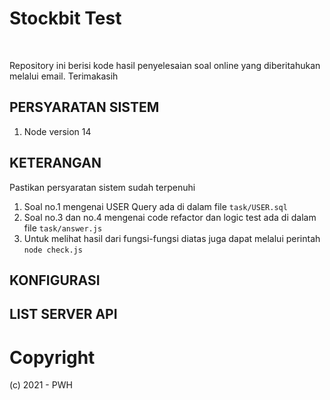 <p>
<h1>Stockbit Test</h1>
<br>
<p>Repository ini berisi kode hasil penyelesaian soal online yang diberitahukan melalui email. Terimakasih
</p>
    

PERSYARATAN SISTEM
------------------

1. Node version 14

KETERANGAN
---------
Pastikan persyaratan sistem sudah terpenuhi

  1. Soal no.1 mengenai USER Query ada di dalam file `task/USER.sql`
  2. Soal no.3 dan no.4 mengenai code refactor dan logic test ada di dalam file `task/answer.js`
  3. Untuk melihat hasil dari fungsi-fungsi diatas juga dapat melalui perintah `node check.js`

KONFIGURASI
-----------

LIST SERVER API
-----------

# Copyright

(c) 2021 - PWH
